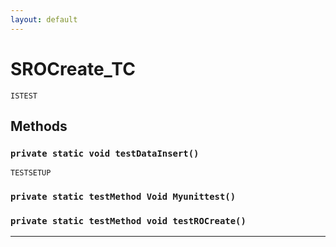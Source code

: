 ```yaml
---
layout: default
---
```

# SROCreate_TC

`ISTEST`
## Methods
### `private static void testDataInsert()`

`TESTSETUP`
### `private static testMethod Void Myunittest()`
### `private static testMethod void testROCreate()`
---
